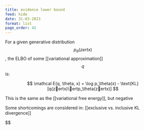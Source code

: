 ```yaml
---
title: evidence lower bound
feed: hide
date: 31-03-2023
format: list
page_order: 42
---
```



For a given generative distribution $$p_\theta(zertx)$$, the ELBO of some [[variational approximation]] $$q$$ is:


$$
	\mathcal E(q, \theta, x) = \log p_\theta(x) - \text{KL}[q(zertx)\ertp_\theta(zertx)]
$$



This is the same as the [[variational free energy]], but negative

Some shortcomings are considered in: [[exclusive vs. inclusive KL divergence]]

$$